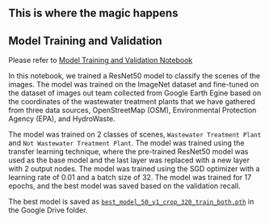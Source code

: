 ## This is where the magic happens


## Model Training and Validation
Please refer to [Model Training and Validation Notebook](./model_training_ResNet50_scene_classification.ipynb)

In this notebook, we trained a ResNet50 model to classify the scenes of the images. The model was trained on the ImageNet dataset and fine-tuned on the dataset of images out team collected from Google Earth Egine based on the coordinates of the wastewater treatment plants that we have gathered from three data sources, OpenStreetMap (OSM), Environmental Protection Agency (EPA), and HydroWaste.

The model was trained on 2 classes of scenes, `Wastewater Treatment Plant` and `Not Wastewater Treatment Plant`. The model was trained using the transfer learning technique, where the pre-trained ResNet50 model was used as the base model and the last layer was replaced with a new layer with 2 output nodes. The model was trained using the SGD optimizer with a learning rate of 0.01 and a batch size of 32. The model was trained for 17 epochs, and the best model was saved based on the validation recall.

The best model is saved as [`best_model_50_v1_crop_320_train_both.pth`](https://drive.google.com/file/d/1bfbLdByUYXedY6bFKMzFT_dlBdxTbiAs/view?usp=drive_link) in the Google Drive folder. 

